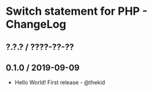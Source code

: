 Switch statement for PHP - ChangeLog
====================================

## ?.?.? / ????-??-??

## 0.1.0 / 2019-09-09

* Hello World! First release - @thekid